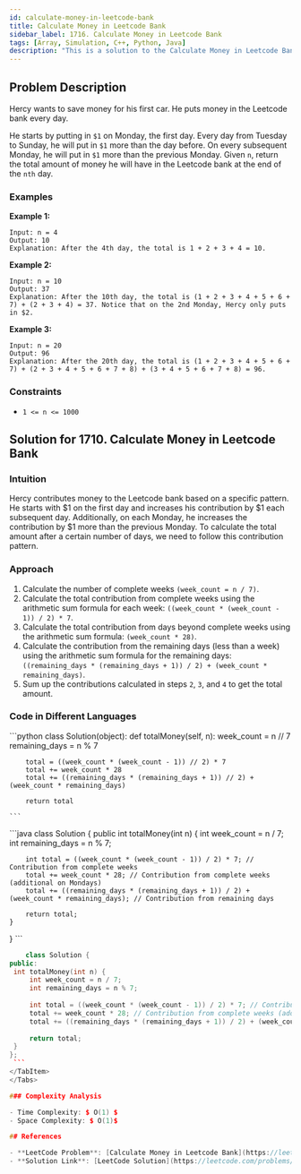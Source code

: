 ```yaml
---
id: calculate-money-in-leetcode-bank
title: Calculate Money in Leetcode Bank
sidebar_label: 1716. Calculate Money in Leetcode Bank
tags: [Array, Simulation, C++, Python, Java]
description: "This is a solution to the Calculate Money in Leetcode Bank problem on LeetCode."
---
```


## Problem Description

Hercy wants to save money for his first car. He puts money in the Leetcode bank every day.

He starts by putting in `$1` on Monday, the first day. Every day from Tuesday to Sunday, he will put in `$1` more than the day before. On every subsequent Monday, he will put in `$1` more than the previous Monday.
Given `n`, return the total amount of money he will have in the Leetcode bank at the end of the `nth` day.

### Examples

**Example 1:**

```
Input: n = 4
Output: 10
Explanation: After the 4th day, the total is 1 + 2 + 3 + 4 = 10.

```

**Example 2:**

```
Input: n = 10
Output: 37
Explanation: After the 10th day, the total is (1 + 2 + 3 + 4 + 5 + 6 + 7) + (2 + 3 + 4) = 37. Notice that on the 2nd Monday, Hercy only puts in $2.

```
**Example 3:**
```
Input: n = 20
Output: 96
Explanation: After the 20th day, the total is (1 + 2 + 3 + 4 + 5 + 6 + 7) + (2 + 3 + 4 + 5 + 6 + 7 + 8) + (3 + 4 + 5 + 6 + 7 + 8) = 96.

```
### Constraints

- `1 <= n <= 1000`

## Solution for 1710. Calculate Money in Leetcode Bank

### Intuition
 Hercy contributes money to the Leetcode bank based on a specific pattern. He starts with $1 on the first day and increases his contribution by $1 each subsequent day. Additionally, on each Monday, he increases the contribution by $1 more than the previous Monday. To calculate the total amount after a certain number of days, we need to follow this contribution pattern.
### Approach 

1. Calculate the number of complete weeks `(week_count = n / 7)`.
2. Calculate the total contribution from complete weeks using the arithmetic sum formula for each week: `((week_count * (week_count - 1)) / 2) * 7`.
3. Calculate the total contribution from days beyond complete weeks using the arithmetic sum formula: `(week_count * 28)`.
4. Calculate the contribution from the remaining days (less than a week) using the arithmetic sum formula for the remaining days: `((remaining_days * (remaining_days + 1)) / 2) + (week_count * remaining_days)`.
5. Sum up the contributions calculated in steps `2`, `3`, and `4` to get the total amount. 

### Code in Different Languages

<Tabs>
  <TabItem value="Python" label="Python">
  <SolutionAuthor name="@agarwalhimanshugaya"/>
   ```python
          class Solution(object):
    def totalMoney(self, n):
        week_count = n // 7
        remaining_days = n % 7
        
        total = ((week_count * (week_count - 1)) // 2) * 7 
        total += week_count * 28
        total += ((remaining_days * (remaining_days + 1)) // 2) + (week_count * remaining_days)
        
        return total
        
    ```
  </TabItem>
  <TabItem value="Java" label="Java">
  <SolutionAuthor name="@agarwalhimanshugaya"/>
   ```java
          class Solution {
    public int totalMoney(int n) {
        int week_count = n / 7;
        int remaining_days = n % 7;
        
        int total = ((week_count * (week_count - 1)) / 2) * 7; // Contribution from complete weeks
        total += week_count * 28; // Contribution from complete weeks (additional on Mondays)
        total += ((remaining_days * (remaining_days + 1)) / 2) + (week_count * remaining_days); // Contribution from remaining days
        
        return total;
    }
}
    ```
  </TabItem>
  <TabItem value="C++" label="C++">
  <SolutionAuthor name="@agarwalhimanshugaya"/>
   ```cpp
       class Solution {
public:
    int totalMoney(int n) {
        int week_count = n / 7;
        int remaining_days = n % 7;
        
        int total = ((week_count * (week_count - 1)) / 2) * 7; // Contribution from complete weeks
        total += week_count * 28; // Contribution from complete weeks (additional on Mondays)
        total += ((remaining_days * (remaining_days + 1)) / 2) + (week_count * remaining_days); // Contribution from remaining days
        
        return total;
    }
};
    ```
</TabItem>
</Tabs>

### Complexity Analysis

- Time Complexity: $ O(1) $
- Space Complexity: $ O(1)$

## References

- **LeetCode Problem**: [Calculate Money in Leetcode Bank](https://leetcode.com/problems/calculate-money-in-leetcode-bank/description/)
- **Solution Link**: [LeetCode Solution](https://leetcode.com/problems/calculate-money-in-leetcode-bank/solutions/)
